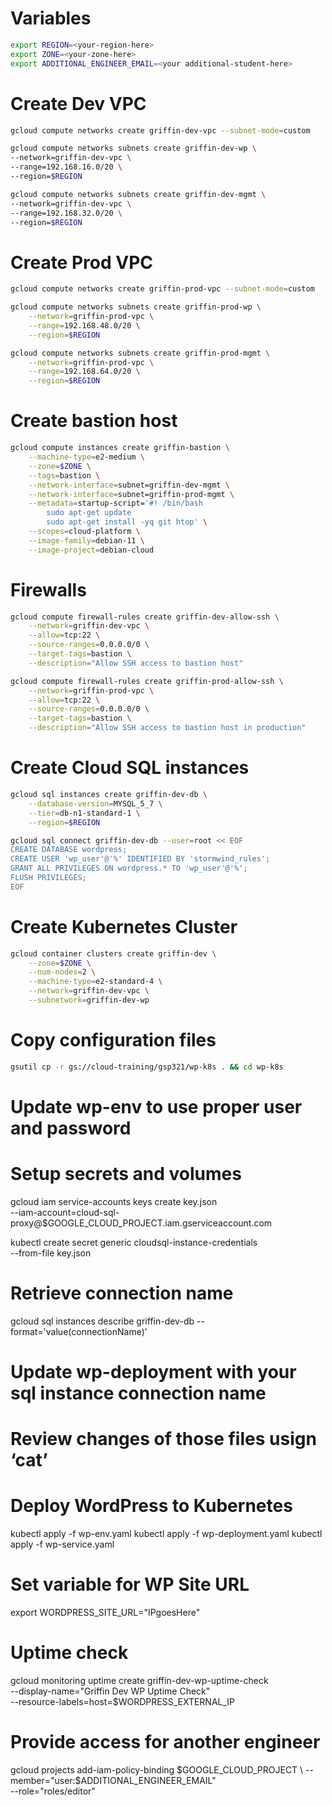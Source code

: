 # Variables
```bash
export REGION=<your-region-here>
export ZONE=<your-zone-here>
export ADDITIONAL_ENGINEER_EMAIL=<your additional-student-here>
```

# Create Dev VPC
```bash
gcloud compute networks create griffin-dev-vpc --subnet-mode=custom
```
```bash
gcloud compute networks subnets create griffin-dev-wp \
--network=griffin-dev-vpc \
--range=192.168.16.0/20 \
--region=$REGION
```
```bash
gcloud compute networks subnets create griffin-dev-mgmt \
--network=griffin-dev-vpc \
--range=192.168.32.0/20 \
--region=$REGION
```

# Create Prod VPC
```bash
gcloud compute networks create griffin-prod-vpc --subnet-mode=custom
```
```bash
gcloud compute networks subnets create griffin-prod-wp \
    --network=griffin-prod-vpc \
    --range=192.168.48.0/20 \
    --region=$REGION
```
```bash
gcloud compute networks subnets create griffin-prod-mgmt \
    --network=griffin-prod-vpc \
    --range=192.168.64.0/20 \
    --region=$REGION
```

# Create bastion host
```bash
gcloud compute instances create griffin-bastion \
    --machine-type=e2-medium \
    --zone=$ZONE \
    --tags=bastion \
    --network-interface=subnet=griffin-dev-mgmt \
    --network-interface=subnet=griffin-prod-mgmt \
    --metadata=startup-script='#! /bin/bash
        sudo apt-get update
        sudo apt-get install -yq git htop' \
    --scopes=cloud-platform \
    --image-family=debian-11 \
    --image-project=debian-cloud
```

# Firewalls
```bash
gcloud compute firewall-rules create griffin-dev-allow-ssh \
    --network=griffin-dev-vpc \
    --allow=tcp:22 \
    --source-ranges=0.0.0.0/0 \
    --target-tags=bastion \
    --description="Allow SSH access to bastion host"
```
```bash
gcloud compute firewall-rules create griffin-prod-allow-ssh \
    --network=griffin-prod-vpc \
    --allow=tcp:22 \
    --source-ranges=0.0.0.0/0 \
    --target-tags=bastion \
    --description="Allow SSH access to bastion host in production"
```

# Create Cloud SQL instances
```bash
gcloud sql instances create griffin-dev-db \
    --database-version=MYSQL_5_7 \
    --tier=db-n1-standard-1 \
    --region=$REGION
```
```bash
gcloud sql connect griffin-dev-db --user=root << EOF
CREATE DATABASE wordpress;
CREATE USER 'wp_user'@'%' IDENTIFIED BY 'stormwind_rules';
GRANT ALL PRIVILEGES ON wordpress.* TO 'wp_user'@'%';
FLUSH PRIVILEGES;
EOF
```

# Create Kubernetes Cluster
```bash
gcloud container clusters create griffin-dev \
    --zone=$ZONE \
    --num-nodes=2 \
    --machine-type=e2-standard-4 \
    --network=griffin-dev-vpc \
    --subnetwork=griffin-dev-wp
```

# Copy configuration files
```bash
gsutil cp -r gs://cloud-training/gsp321/wp-k8s . && cd wp-k8s
```

# Update wp-env to use proper user and password
# Setup secrets and volumes

gcloud iam service-accounts keys create key.json \
    --iam-account=cloud-sql-proxy@$GOOGLE_CLOUD_PROJECT.iam.gserviceaccount.com

kubectl create secret generic cloudsql-instance-credentials \
    --from-file key.json

# Retrieve connection name

gcloud sql instances describe griffin-dev-db --format='value(connectionName)'

# Update wp-deployment with your sql instance connection name
# Review changes of those files usign ‘cat’
# Deploy WordPress to Kubernetes

kubectl apply -f wp-env.yaml
kubectl apply -f wp-deployment.yaml
kubectl apply -f wp-service.yaml

# Set variable for WP Site URL

export WORDPRESS_SITE_URL="IPgoesHere"

# Uptime check

gcloud monitoring uptime create griffin-dev-wp-uptime-check \
    --display-name="Griffin Dev WP Uptime Check" \
    --resource-labels=host=$WORDPRESS_EXTERNAL_IP

# Provide access for another engineer

gcloud projects add-iam-policy-binding $GOOGLE_CLOUD_PROJECT \
    --member="user:$ADDITIONAL_ENGINEER_EMAIL" \
    --role="roles/editor"
